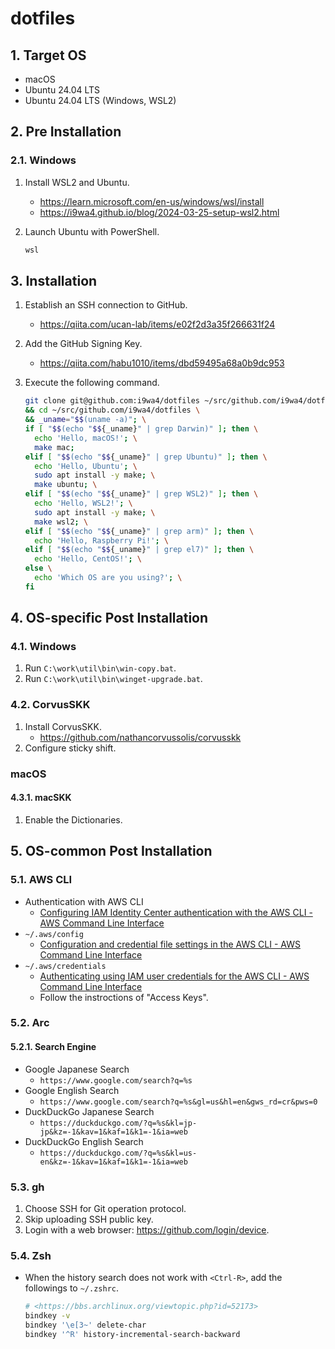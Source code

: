 # dotfiles

## 1. Target OS

- macOS
- Ubuntu 24.04 LTS
- Ubuntu 24.04 LTS (Windows, WSL2)

## 2. Pre Installation

### 2.1. Windows

1. Install WSL2 and Ubuntu.
    - <https://learn.microsoft.com/en-us/windows/wsl/install>
    - <https://i9wa4.github.io/blog/2024-03-25-setup-wsl2.html>
1. Launch Ubuntu with PowerShell.

    ```dosbat
    wsl
    ```

## 3. Installation

1. Establish an SSH connection to GitHub.
    - <https://qiita.com/ucan-lab/items/e02f2d3a35f266631f24>
1. Add the GitHub Signing Key.
    - <https://qiita.com/habu1010/items/dbd59495a68a0b9dc953>
1. Execute the following command.

    ```sh
    git clone git@github.com:i9wa4/dotfiles ~/src/github.com/i9wa4/dotfiles \
    && cd ~/src/github.com/i9wa4/dotfiles \
    && _uname="$$(uname -a)"; \
    if [ "$$(echo "$${_uname}" | grep Darwin)" ]; then \
      echo 'Hello, macOS!'; \
      make mac;
    elif [ "$$(echo "$${_uname}" | grep Ubuntu)" ]; then \
      echo 'Hello, Ubuntu'; \
      sudo apt install -y make; \
      make ubuntu; \
    elif [ "$$(echo "$${_uname}" | grep WSL2)" ]; then \
      echo 'Hello, WSL2!'; \
      sudo apt install -y make; \
      make wsl2; \
    elif [ "$$(echo "$${_uname}" | grep arm)" ]; then \
      echo 'Hello, Raspberry Pi!'; \
    elif [ "$$(echo "$${_uname}" | grep el7)" ]; then \
      echo 'Hello, CentOS!'; \
    else \
      echo 'Which OS are you using?'; \
    fi
    ```

## 4. OS-specific Post Installation

### 4.1. Windows

1. Run `C:\work\util\bin\win-copy.bat`.
1. Run `C:\work\util\bin\winget-upgrade.bat`.

### 4.2. CorvusSKK

1. Install CorvusSKK.
    - <https://github.com/nathancorvussolis/corvusskk>
1. Configure sticky shift.

### macOS

#### 4.3.1. macSKK

1. Enable the Dictionaries.

## 5. OS-common Post Installation

### 5.1. AWS CLI

- Authentication with AWS CLI
    - [Configuring IAM Identity Center authentication with the AWS CLI - AWS Command Line Interface](https://docs.aws.amazon.com/cli/latest/userguide/cli-configure-sso.html)
- `~/.aws/config`
    - [Configuration and credential file settings in the AWS CLI - AWS Command Line Interface](https://docs.aws.amazon.com/cli/latest/userguide/cli-configure-files.html)
- `~/.aws/credentials`
    - [Authenticating using IAM user credentials for the AWS CLI - AWS Command Line Interface](https://docs.aws.amazon.com/cli/latest/userguide/cli-authentication-user.html)
    - Follow the instroctions of "Access Keys".

### 5.2. Arc

#### 5.2.1. Search Engine

- Google Japanese Search
    - `https://www.google.com/search?q=%s`
- Google English Search
    - `https://www.google.com/search?q=%s&gl=us&hl=en&gws_rd=cr&pws=0`
- DuckDuckGo Japanese Search
    - `https://duckduckgo.com/?q=%s&kl=jp-jp&kz=-1&kav=1&kaf=1&k1=-1&ia=web`
- DuckDuckGo English Search
    - `https://duckduckgo.com/?q=%s&kl=us-en&kz=-1&kav=1&kaf=1&k1=-1&ia=web`

### 5.3. gh

1. Choose SSH for Git operation protocol.
1. Skip uploading SSH public key.
1. Login with a web browser: <https://github.com/login/device>.

### 5.4. Zsh

- When the history search does not work with `<Ctrl-R>`, add the followings to `~/.zshrc`.

    ```sh
    # <https://bbs.archlinux.org/viewtopic.php?id=52173>
    bindkey -v
    bindkey '\e[3~' delete-char
    bindkey '^R' history-incremental-search-backward
    ```
